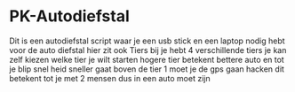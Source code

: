 # PK-Autodiefstal
 
Dit is een autodiefstal script waar je een usb stick en een laptop nodig hebt voor de auto diefstal hier zit ook Tiers bij je hebt 4 verschillende tiers je kan zelf kiezen welke tier je wilt starten hogere tier betekent bettere auto en tot je blip snel heid sneller gaat boven de tier 1 moet je de gps gaan hacken dit betekent tot je met 2 mensen dus in een auto moet zijn